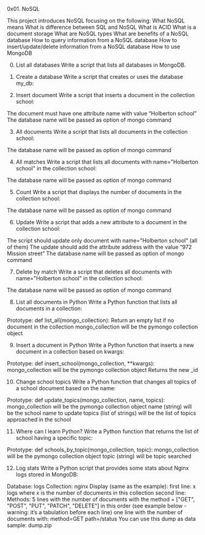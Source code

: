 0x01. NoSQL

This project introduces NoSQL focusing on the following:
What NoSQL means
What is difference between SQL and NoSQL
What is ACID
What is a document storage
What are NoSQL types
What are benefits of a NoSQL database
How to query information from a NoSQL database
How to insert/update/delete information from a NoSQL database
How to use MongoDB

0. List all databases
Write a script that lists all databases in MongoDB.

1. Create a database
Write a script that creates or uses the database my_db:

2. Insert document
Write a script that inserts a document in the collection school:

The document must have one attribute name with value “Holberton school”
The database name will be passed as option of mongo command 

3. All documents
Write a script that lists all documents in the collection school:

The database name will be passed as option of mongo command

4. All matches
Write a script that lists all documents with name="Holberton school" in the collection school:

The database name will be passed as option of mongo command

5. Count
Write a script that displays the number of documents in the collection school:

The database name will be passed as option of mongo command

6. Update
Write a script that adds a new attribute to a document in the collection school:

The script should update only document with name="Holberton school" (all of them)
The update should add the attribute address with the value “972 Mission street”
The database name will be passed as option of mongo command

7. Delete by match
Write a script that deletes all documents with name="Holberton school" in the collection school:

The database name will be passed as option of mongo command


8. List all documents in Python
Write a Python function that lists all documents in a collection:

Prototype: def list_all(mongo_collection):
Return an empty list if no document in the collection
mongo_collection will be the pymongo collection object

9. Insert a document in Python
Write a Python function that inserts a new document in a collection based on kwargs:

Prototype: def insert_school(mongo_collection, **kwargs):
mongo_collection will be the pymongo collection object
Returns the new _id

10. Change school topics
Write a Python function that changes all topics of a school document based on the name:

Prototype: def update_topics(mongo_collection, name, topics):
mongo_collection will be the pymongo collection object
name (string) will be the school name to update
topics (list of strings) will be the list of topics approached in the school

11. Where can I learn Python?
Write a Python function that returns the list of school having a specific topic:

Prototype: def schools_by_topic(mongo_collection, topic):
mongo_collection will be the pymongo collection object
topic (string) will be topic searched

12. Log stats
Write a Python script that provides some stats about Nginx logs stored in MongoDB:

Database: logs
Collection: nginx
Display (same as the example):
first line: x logs where x is the number of documents in this collection
second line: Methods:
5 lines with the number of documents with the method = ["GET", "POST", "PUT", "PATCH", "DELETE"] in this order (see example below - warning: it’s a tabulation before each line)
one line with the number of documents with:
method=GET
path=/status
You can use this dump as data sample: dump.zip

